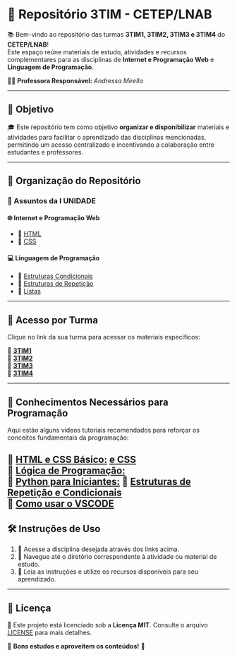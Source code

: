 # 📌 Repositório 3TIM - CETEP/LNAB  

📚 Bem-vindo ao repositório das turmas **3TIM1, 3TIM2, 3TIM3 e 3TIM4** do **CETEP/LNAB**!  
Este espaço reúne materiais de estudo, atividades e recursos complementares para as disciplinas de **Internet e Programação Web** e **Linguagem de Programação**.  

👩‍🏫 **Professora Responsável:** *Andressa Mirella*  

---

## 🎯 Objetivo  

🎓 Este repositório tem como objetivo **organizar e disponibilizar** materiais e atividades para facilitar o aprendizado das disciplinas mencionadas, permitindo um acesso centralizado e incentivando a colaboração entre estudantes e professores.  

---

## 📂 Organização do Repositório  

### 📌 Assuntos da I UNIDADE  

#### 🌐 **Internet e Programação Web**  
- 📄 [HTML](https://github.com/anndyf/3TIM/blob/main/Internet%20e%20Programa%C3%A7%C3%A3o%20Web/2-HTML.pdf)  
- 🎨 [CSS](https://github.com/anndyf/3TIM/blob/main/Internet%20e%20Programa%C3%A7%C3%A3o%20Web/4-CSS.pdf)  

#### 💻 **Linguagem de Programação**  
- 🔄 [Estruturas Condicionais](https://github.com/anndyf/3TIM/blob/main/Linguagem%20de%20Programa%C3%A7%C3%A3o/aula03.pdf)  
- 🔁 [Estruturas de Repetição](https://github.com/anndyf/3TIM/blob/main/Linguagem%20de%20Programa%C3%A7%C3%A3o/aula04.pdf)  
- 📜 [Listas](https://github.com/anndyf/3TIM/blob/main/Linguagem%20de%20Programa%C3%A7%C3%A3o/aula05.pdf)  

---

## 🏫 Acesso por Turma  

Clique no link da sua turma para acessar os materiais específicos:  

🔹 **[3TIM1](https://github.com/anndyf/3TIM/tree/main/3TIM1)**  
🔹 **[3TIM2](https://github.com/anndyf/3TIM/tree/main/3TIM2)**  
🔹 **[3TIM3](https://github.com/anndyf/3TIM/tree/main/3TIM3)**  
🔹 **[3TIM4](https://github.com/anndyf/3TIM/tree/main/3TIM4)**  

---

## 🎥 Conhecimentos Necessários para Programação  

Aqui estão alguns vídeos tutoriais recomendados para reforçar os conceitos fundamentais da programação:  

🔹 [**HTML e CSS Básico:**](https://www.youtube.com/watch?v=Fhy-5CtVkiM&t=924s)  [ e CSS](https://www.youtube.com/watch?v=AB35iSr1YyA)  
🔹 [**Lógica de Programação:**](https://youtu.be/8mei6uVttho?si=KLCdpRK0zLOs0715)  
🔹 [**Python para Iniciantes:**]([https://youtu.be/S9uPNppGsGo?si=5iPKlB7Tm1Neu5tm](https://www.youtube.com/watch?v=S9uPNppGsGo&list=PLIbmlYZ19yU4tmcsZnvBS038l-DDlNiQg))  
🔹 [**Estruturas de Repetição e Condicionais**](https://www.youtube.com/watch?v=K10u3XIf1-Q&list=PLIbmlYZ19yU4tmcsZnvBS038l-DDlNiQg&index=36)  
🔹 [**Como usar o VSCODE**](https://www.youtube.com/watch?v=pkH6XxH57O8)  
---

## 🛠️ Instruções de Uso  

1. 📂 Acesse a disciplina desejada através dos links acima.  
2. 📑 Navegue até o diretório correspondente à atividade ou material de estudo.  
3. 🎯 Leia as instruções e utilize os recursos disponíveis para seu aprendizado.  

---

## 📜 Licença  

📌 Este projeto está licenciado sob a **Licença MIT**. Consulte o arquivo [LICENSE](LICENSE) para mais detalhes.  

🚀 **Bons estudos e aproveitem os conteúdos!** 🚀  
